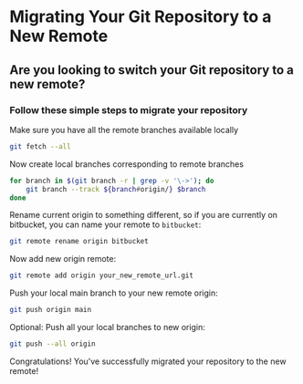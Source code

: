 # Migrating Your Git Repository to a New Remote

## Are you looking to switch your Git repository to a new remote?

### Follow these simple steps to migrate your repository

Make sure you have all the remote branches available locally

```bash
git fetch --all
```

Now create local branches corresponding to remote branches

```bash
for branch in $(git branch -r | grep -v '\->'); do
    git branch --track ${branch#origin/} $branch
done
```

Rename current origin to something different, so if you are currently on bitbucket, you can name your remote to `bitbucket`:

``` bash
git remote rename origin bitbucket
```

Now add new origin remote:

```bash
git remote add origin your_new_remote_url.git
```

Push your local main branch to your new remote origin:

```bash
git push origin main
```

Optional: Push all your local branches to new origin:

```bash
git push --all origin
```

Congratulations! You've successfully migrated your repository to the new remote!
